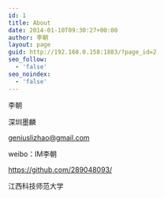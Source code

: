 ```yaml
---
id: 1
title: About
date: 2014-01-10T09:30:27+00:00
author: 李朝
layout: page
guid: http://192.168.0.158:1883/?page_id=2
seo_follow:
  - 'false'
seo_noindex:
  - 'false'
---
```

李朝

深圳墨麟

geniuslizhao@gmail.com

weibo：IM李朝

https://github.com/289048093/

江西科技师范大学